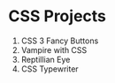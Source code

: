 # CSS Projects


<ol>
<li>CSS 3 Fancy Buttons</li>
<li>Vampire with CSS</li>
<li>Reptillian Eye</li>
<li>CSS Typewriter</li>
</ol>
